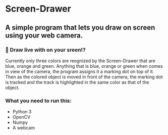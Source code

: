 # Screen-Drawer
## A simple program that lets you draw on screen using your web camera.

### :art: Draw live with on your sreen!?
Currently only three colors are reognized by the Screen-Drawer that are blue, orange and green. Anything that is blue, orange or green when comes in view of the camera, the program assigns it a marking dot on top of it. Then as the colored object is moved in front of the camera, the marking dot is tracked and the track is highlighted in the same color as that of the object.

### What you need to run this:
* Python 3
* OpenCV
* Numpy
* A webcam

